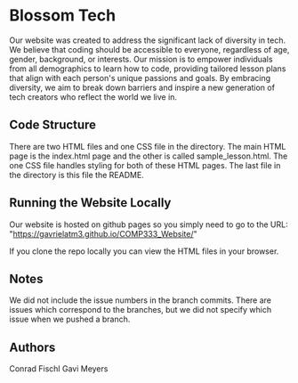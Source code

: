 # Blossom Tech

Our website was created to address the significant lack of diversity in tech. We believe that coding should be accessible to everyone, regardless of age, gender, background, or interests. Our mission is to empower individuals from all demographics to learn how to code, providing tailored lesson plans that align with each person's unique passions and goals. By embracing diversity, we aim to break down barriers and inspire a new generation of tech creators who reflect the world we live in.

## Code Structure

There are two HTML files and one CSS file in the directory. The main HTML page is the index.html page and the other is called sample_lesson.html. The one CSS file handles styling for both of these HTML pages. The last file in the directory is this file the README. 


## Running the Website Locally

Our website is hosted on github pages so you simply need to go to the URL: 
"https://gavrielatm3.github.io/COMP333_Website/" 

If you clone the repo locally you can view the HTML files in your browser. 


## Notes 

We did not include the issue numbers in the branch commits. There are issues which correspond to the branches, but we did not specify which issue when we pushed a branch. 

## Authors 

Conrad Fischl
Gavi Meyers 